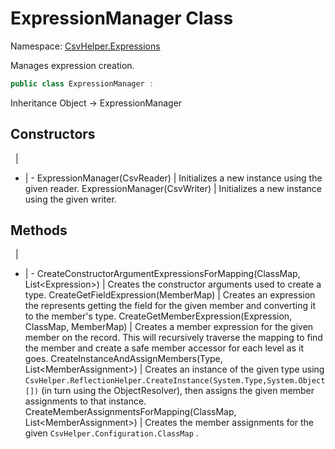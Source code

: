 # ExpressionManager Class

Namespace: [CsvHelper.Expressions](/api/CsvHelper.Expressions)

Manages expression creation.

```cs
public class ExpressionManager : 
```

Inheritance Object -> ExpressionManager

## Constructors
&nbsp; | &nbsp;
- | -
ExpressionManager(CsvReader) | Initializes a new instance using the given reader.
ExpressionManager(CsvWriter) | Initializes a new instance using the given writer.

## Methods
&nbsp; | &nbsp;
- | -
CreateConstructorArgumentExpressionsForMapping(ClassMap, List&lt;Expression&gt;) | Creates the constructor arguments used to create a type.
CreateGetFieldExpression(MemberMap) | Creates an expression the represents getting the field for the given member and converting it to the member's type.
CreateGetMemberExpression(Expression, ClassMap, MemberMap) | Creates a member expression for the given member on the record. This will recursively traverse the mapping to find the member and create a safe member accessor for each level as it goes.
CreateInstanceAndAssignMembers(Type, List&lt;MemberAssignment&gt;) | Creates an instance of the given type using ``CsvHelper.ReflectionHelper.CreateInstance(System.Type,System.Object[])`` (in turn using the ObjectResolver), then assigns the given member assignments to that instance.
CreateMemberAssignmentsForMapping(ClassMap, List&lt;MemberAssignment&gt;) | Creates the member assignments for the given ``CsvHelper.Configuration.ClassMap`` .
